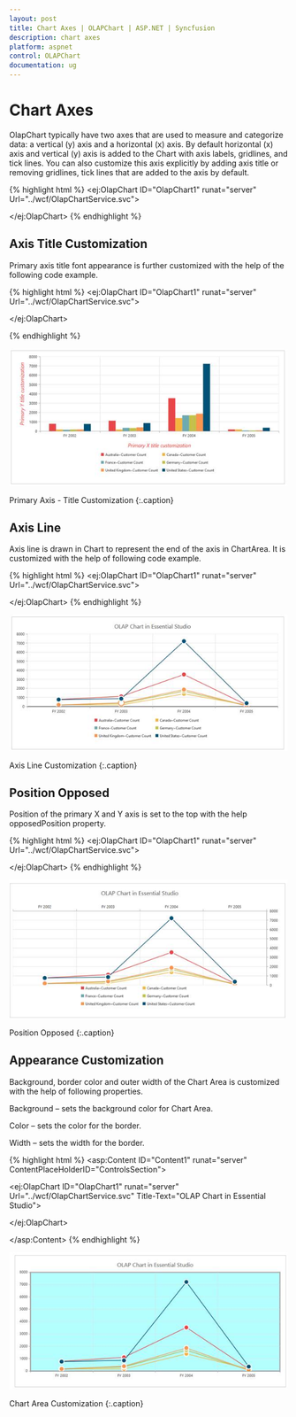 ```yaml
---
layout: post
title: Chart Axes | OLAPChart | ASP.NET | Syncfusion
description: chart axes 
platform: aspnet
control: OLAPChart
documentation: ug
---
```


# Chart Axes 

OlapChart typically have two axes that are used to measure and categorize data: a vertical (y) axis and a horizontal (x) axis. By default horizontal (x) axis and vertical (y) axis is added to the Chart with axis labels, gridlines, and tick lines. You can also customize this axis explicitly by adding axis title or removing gridlines, tick lines that are added to the axis by default.

{% highlight html %}
<ej:OlapChart ID="OlapChart1" runat="server" Url="../wcf/OlapChartService.svc">

<primaryxaxis majorticklines-visible="false" />

<primaryyaxis majorticklines-visible="false" />

</ej:OlapChart>
{% endhighlight %}

## Axis Title Customization

Primary axis title font appearance is further customized with the help of the following code example.

{% highlight html %}
<ej:OlapChart ID="OlapChart1" runat="server" Url="../wcf/OlapChartService.svc">

<primaryxaxis  Title-Text="Primary X title customization" Title-Font-Color="red" Title-Font-FontFamily="Segoe UI" Title-Font-FontStyle="Italic" Title-Font-FontSize="18px" Title-Font-Opacity=1 Title-Font-FontWeight="lighter"/>

<primaryyaxis Title-Text="Primary Y title customization" Title-Font-Color="red" Title-Font-FontFamily="Segoe UI" Title-Font-FontStyle="Italic" Title-Font-FontSize="18px" Title-Font-Opacity=1 Title-Font-FontWeight="lighter"/>

</ej:OlapChart>

{% endhighlight %}

![](Chart-Axes_images/Chart-Axes_img1.png) 

Primary Axis - Title Customization
{:.caption}

## Axis Line

Axis line is drawn in Chart to represent the end of the axis in ChartArea. It is customized with the help of following code example.

{% highlight html %}
<ej:OlapChart ID="OlapChart1" runat="server" Url="../wcf/OlapChartService.svc">

<primaryxaxis AxisLine-Visible="true" AxisLine-Offset=1 AxisLine-Width=3.5/>

<primaryyaxis AxisLine-DashArray="2,3"/>

</ej:OlapChart>
{% endhighlight %}

![](Chart-Axes_images/Chart-Axes_img2.png)

Axis Line Customization
{:.caption}

## Position Opposed

Position of the primary X and Y axis is set to the top with the help opposedPosition property.

{% highlight html %}
<ej:OlapChart ID="OlapChart1" runat="server" Url="../wcf/OlapChartService.svc">

<primaryxaxis OpposedPosition="true" />

<primaryyaxis OpposedPosition="true"/>

</ej:OlapChart>
{% endhighlight %}

![](Chart-Axes_images/Chart-Axes_img3.png)

Position Opposed
{:.caption}

## Appearance Customization 

Background, border color and outer width of the Chart Area is customized with the help of following properties.

Background – sets the background color for Chart Area.

Color – sets the color for the border.

Width – sets the width for the border.

{% highlight html %}
<asp:Content ID="Content1" runat="server" ContentPlaceHolderID="ControlsSection">

<ej:OlapChart ID="OlapChart1" runat="server" Url="../wcf/OlapChartService.svc" Title-Text="OLAP Chart in Essential Studio">

<chartarea>

<border color = "red" width= "2" background="aqua"></border>

</chartarea>

</ej:OlapChart>

</asp:Content>
{% endhighlight %}

![](Chart-Axes_images/Chart-Axes_img4.png) 

Chart Area Customization
{:.caption}
